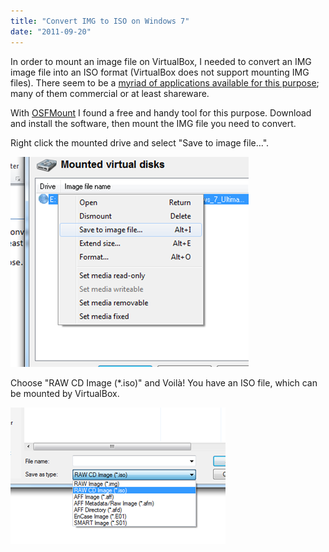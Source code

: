 ```yaml
---
title: "Convert IMG to ISO on Windows 7"
date: "2011-09-20"
---
```


In order to mount an image file on VirtualBox, I needed to convert an IMG image file into an ISO format (VirtualBox does not support mounting IMG files). There seem to be a [myriad of applications available for this purpose](http://en.wikipedia.org/wiki/List_of_ISO_image_software); many of them commercial or at least shareware.

With [OSFMount](http://www.osforensics.com/tools/mount-disk-images.html) I found a free and handy tool for this purpose. Download and install the software, then mount the IMG file you need to convert.

Right click the mounted drive and select "Save to image file…".

![](images/092011_0519_convertimgt1.png)

Choose "RAW CD Image (\*.iso)" and Voilà! You have an ISO file, which can be mounted by VirtualBox.

![](images/092011_0519_convertimgt2.png)
